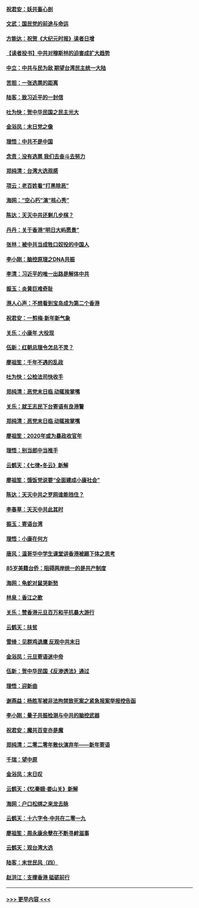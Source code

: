 #### [祝君安：妖共畜心剖](../pages/nsc993/n11794273.md?t=01161055) 
#### [文武：国民党的前途与命运](../pages/nsc993/n11794198.md?t=01161055) 
#### [方能达：祝贺《大纪元时报》读者日增](../pages/nsc993/n11793807.md?t=01161055) 
#### [【读者投书】中共对穆斯林的迫害成扩大趋势](../pages/nsc993/n11791371.md?t=01161055) 
#### [中立：中共与民为敌 期望台湾民主统一大陆](../pages/nsc993/n11790392.md?t=01161055) 
#### [苦胆：一张选票的距离](../pages/nsc993/n11788914.md?t=01161055) 
#### [陆客：致习近平的一封信](../pages/nsc993/n11788867.md?t=01161055) 
#### [吐为快：贺中华民国之民主光大](../pages/nsc993/n11788618.md?t=01161055) 
#### [金浴凤：末日党之像](../pages/nsc993/n11787475.md?t=01161055) 
#### [理悟：中共不是中国](../pages/nsc993/n11787463.md?t=01161055) 
#### [念贲：没有选票  我们去奋斗去努力](../pages/nsc993/n11787398.md?t=01161055) 
#### [郑纯清：台湾大选观感](../pages/nsc993/n11786210.md?t=01161055) 
#### [项云：老百姓看“打黑除恶”](../pages/nsc993/n11785398.md?t=01161055) 
#### [海网：“空心朽”演“核心秀”](../pages/nsc993/n11783874.md?t=01161055) 
#### [陈达：天灭中共还剩几步棋？](../pages/nsc993/n11783719.md?t=01161055) 
#### [丹丹：关于香港“明日大屿愿景”](../pages/nsc993/n11783273.md?t=01161055) 
#### [张林：被中共当成牲口奴役的中国人](../pages/nsc993/n11782397.md?t=01161055) 
#### [李小刚：脑控原理之DNA共振](../pages/nsc993/n11780962.md?t=01161055) 
#### [李清：习近平的唯一出路是解体中共](../pages/nsc993/n11780866.md?t=01161055) 
#### [振玉：炎黄巨难奇耻](../pages/nsc993/n11779632.md?t=01161055) 
#### [港人心声：不想看到宝岛成为第二个香港](../pages/nsc993/n11778817.md?t=01161055) 
#### [祝君安：一剪梅‧新年新气象](../pages/nsc993/n11776340.md?t=01161055) 
#### [关乐：小康年 大役现](../pages/nsc993/n11774213.md?t=01161055) 
#### [伍新：红朝总理令怎总不灵？](../pages/nsc993/n11770813.md?t=01161055) 
#### [廖祖笙：千年不遇的乱政](../pages/nsc993/n11770373.md?t=01161055) 
#### [吐为快：公检法司快收手](../pages/nsc993/n11770359.md?t=01161055) 
#### [郑纯清：恶党末日临 动辄挨掌嘴](../pages/nsc993/n11769912.md?t=01161055) 
#### [关乐：就王志民下台寄语有良港警](../pages/nsc993/n11769903.md?t=01161055) 
#### [郑纯清：恶党末日临 动辄挨掌嘴](../pages/nsc993/n11769356.md?t=01161055) 
#### [廖祖笙：2020年或为暴政收官年](../pages/nsc993/n11768216.md?t=01161055) 
#### [理悟：别当郎中当推手](../pages/nsc993/n11768243.md?t=01161055) 
#### [云鹤天：《七律▪冬云》新解](../pages/nsc993/n11768204.md?t=01161055) 
#### [廖祖笙：饿饭党说要“全面建成小康社会”](../pages/nsc993/n11767482.md?t=01161055) 
#### [陈达：天灭中共之罗网谁能挡住？](../pages/nsc993/n11767465.md?t=01161055) 
#### [李春草：天灭中共此其时](../pages/nsc993/n11767452.md?t=01161055) 
#### [振玉：寄语台湾](../pages/nsc993/n11767432.md?t=01161055) 
#### [理悟：小康在何方](../pages/nsc993/n11767394.md?t=01161055) 
#### [唐风：温哥华中学生课堂讲香港被踢下体之思考](../pages/nsc993/n11766848.md?t=01161055) 
#### [85岁美籍台侨：阻碍两岸统一的是共产制度](../pages/nsc993/n11765043.md?t=01161055) 
#### [海网：龟蛇对鼠哭新愁](../pages/nsc993/n11764895.md?t=01161055) 
#### [林泉：香江之歌](../pages/nsc993/n11764415.md?t=01161055) 
#### [关乐：赞香港元旦百万和平抗暴大游行](../pages/nsc993/n11764382.md?t=01161055) 
#### [云鹤天：扶贫](../pages/nsc993/n11764245.md?t=01161055) 
#### [雪绮：见群鸡退鹰  反观中共末日](../pages/nsc993/n11762112.md?t=01161055) 
#### [金浴凤：元旦寄语迷中帝](../pages/nsc993/n11761788.md?t=01161055) 
#### [伍新：贺中华民国《反渗透法》通过](../pages/nsc993/n11761994.md?t=01161055) 
#### [理悟：迎新曲](../pages/nsc993/n11761152.md?t=01161055) 
#### [谢燕益：杨胜军被非法拘禁致死案之紧急报案举报控告函](../pages/nsc993/n11756134.md?t=01161055) 
#### [李小刚：量子共振检测与中共的脑控武器](../pages/nsc993/n11754518.md?t=01161055) 
#### [祝君安：魔共百变亦是魔](../pages/nsc993/n11754469.md?t=01161055) 
#### [郑纯清：二零二零年散伙演弃年——新年寄语](../pages/nsc993/n11754195.md?t=01161055) 
#### [千瑞：望中原](../pages/nsc993/n11754159.md?t=01161055) 
#### [金浴凤：末日叹](../pages/nsc993/n11752359.md?t=01161055) 
#### [云鹤天：《忆秦娥‧娄山关》新解](../pages/nsc993/n11752348.md?t=01161055) 
#### [海网：户口松绑之来龙去脉](../pages/nsc993/n11752328.md?t=01161055) 
#### [云鹤天：十六字令‧中共在二零一九](../pages/nsc993/n11752305.md?t=01161055) 
#### [廖祖笙：周永康余孽在不断寻衅滋事](../pages/nsc993/n11751013.md?t=01161055) 
#### [云鹤天：观台湾大选](../pages/nsc993/n11751007.md?t=01161055) 
#### [陆客：末世民风（四）](../pages/nsc993/n11749203.md?t=01161055) 
#### [赵洪江：支撑香港 砥砺前行](../pages/nsc993/n11748482.md?t=01161055) 

----
#### [ >>> 更早内容 <<< ](../indexes/nsc993-earlier.md)
